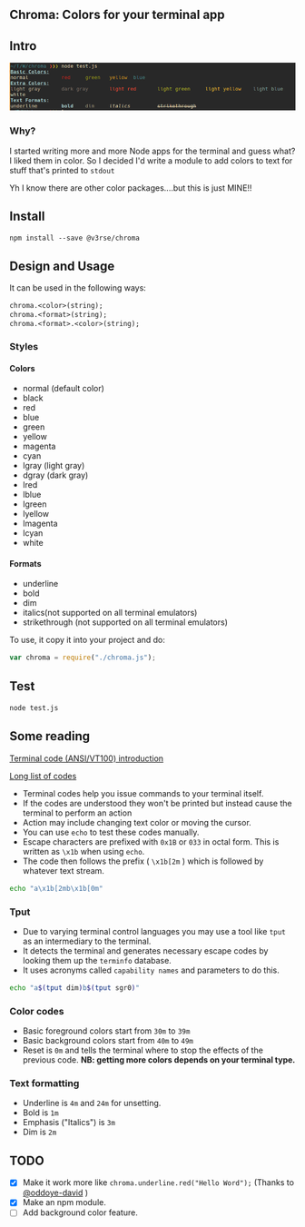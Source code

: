 Chroma: Colors for your terminal app
---

## Intro

![Screenshot](screenshot.png)

### Why?
I started writing more and more Node apps for the terminal and guess what? I liked them in color. So I decided I'd write a module to add colors to text for stuff that's printed to `stdout`


Yh I know there are other color packages....but this is just MINE!! 



## Install

```
npm install --save @v3rse/chroma
```
## Design and Usage

It can be used in the following ways:
```
chroma.<color>(string);
chroma.<format>(string);
chroma.<format>.<color>(string);
```

### Styles

#### Colors

* normal (default color)
* black
* red
* blue
* green
* yellow
* magenta
* cyan
* lgray (light gray)
* dgray (dark gray)
* lred
* lblue
* lgreen
* lyellow
* lmagenta
* lcyan
* white

#### Formats

* underline
* bold
* dim
* italics(not supported on all terminal emulators)
* strikethrough (not supported on all terminal emulators)



To use, it copy it into your project and do:
```javascript
var chroma = require("./chroma.js");
```

## Test

```bash
node test.js
```





## Some reading

[Terminal code (ANSI/VT100) introduction](http://wiki.bash-hackers.org/scripting/terminalcodes)

[Long list of codes](http://misc.flogisoft.com/bash/tip_colors_and_formatting)

* Terminal codes help you issue commands to your terminal itself.
* If the codes are understood they won't be printed but instead cause the terminal to perform an action
* Action may include changing text color or moving the cursor.
* You can use `echo` to test these codes manually.
* Escape characters are prefixed with `0x1B` or `033` in octal form. This is written as `\x1b` when using `echo`.
* The code then follows the prefix ( `\x1b[2m`  ) which is followed by whatever text stream.

```bash
echo "a\x1b[2mb\x1b[0m"
```


### Tput
* Due to varying terminal control languages you may use a tool like `tput` as an intermediary to the terminal.
* It detects the terminal and generates necessary escape codes by looking them up the `terminfo` database.
* It uses acronyms called `capability names` and parameters to do this.

```bash
echo "a$(tput dim)b$(tput sgr0)"
```

### Color codes
* Basic foreground colors start from `30m` to `39m`
* Basic background colors start from `40m` to `49m`
* Reset is `0m` and tells the terminal where to stop the effects of the previous code.
__NB: getting more colors depends on your terminal type.__

### Text formatting
* Underline is `4m` and `24m` for unsetting.
* Bold is `1m`
* Emphasis ("Italics") is `3m`
* Dim is `2m`


## TODO
- [x] Make it work more like `chroma.underline.red("Hello Word");` (Thanks to [@oddoye-david](https://github.com/oddoye-david) )
- [x] Make an npm module.
- [ ] Add background color feature.
